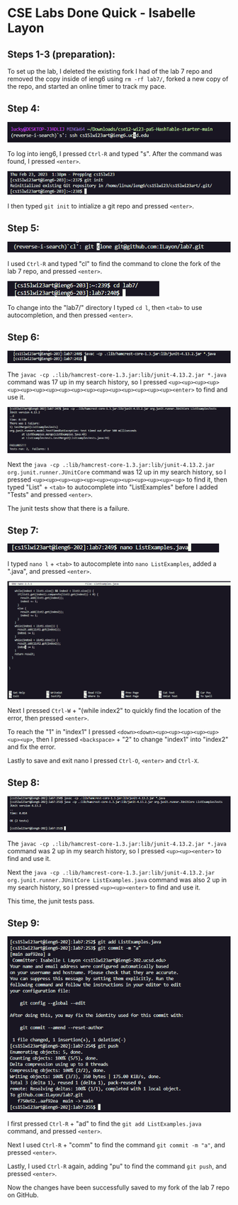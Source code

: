 # CSE Labs Done Quick - Isabelle Layon

## Steps 1-3 (preparation):
To set up the lab, I deleted the existing fork I had of the lab 7 repo and removed the copy inside of ieng6 using ``rm -rf lab7/``, 
forked a new copy of the repo, and started an online timer to track my pace.

## Step 4:

![s4](step4.png)

To log into ieng6, I pressed `Ctrl-R` and typed "s". After the command was found, I pressed ``<enter>``.
  
![s4_2](step4_2.png)

I then typed `git init` to intialize a git repo and pressed ``<enter>``.
  
## Step 5:

![s5](step5.png)
  
I used `Ctrl-R` and typed "cl" to find the command to clone the fork of the lab 7 repo, and pressed ``<enter>``.
  
![s5_2](step5_2.png)
  
To change into the "lab7/" directory I typed ``cd l``, then ``<tab>`` to use autocompletion, and then pressed ``<enter>``.
  
## Step 6:
  
![s6](step6.png)
  
The ``javac -cp .:lib/hamcrest-core-1.3.jar:lib/junit-4.13.2.jar *.java`` command was 17 up in my search history, so I pressed
``<up><up><up><up><up><up><up><up><up><up><up><up><up><up><up><up><up><enter>`` to find and use it. 
  
![s6_2](step6_2.png)
  
Next the ``java -cp .:lib/hamcrest-core-1.3.jar:lib/junit-4.13.2.jar org.junit.runner.JUnitCore`` command was 12 up in my search history,
so I pressed ``<up><up><up><up><up><up><up><up><up><up><up><up>`` to find it, then typed "List" + ``<tab>`` to autocomplete into "ListExamples" before I added
"Tests" and pressed ``<enter>``.
  
The junit tests show that there is a failure.
  
## Step 7:

![s7](step7.png)
  
I typed ``nano l`` + ``<tab>`` to autocomplete into ``nano ListExamples``, added a ".java", and pressed ``<enter>``.

![s7_2](step7_2.png)
  
Next I pressed ``Ctrl-W`` + "(while index2" to quickly find the location of the error, then pressed ``<enter>``.

To reach the "1" in "index1" I pressed ``<down><down><up><up><up><up><up><up><up>``, then I pressed ``<backspace>`` + "2" to change 
"index1" into "index2" and fix the error.
  
Lastly to save and exit nano I pressed ``Ctrl-O``, ``<enter>`` and ``Ctrl-X``.
  
## Step 8:
  
![s8](step8.png)
  
The ``javac -cp .:lib/hamcrest-core-1.3.jar:lib/junit-4.13.2.jar *.java`` command was 2 up in my search history, so I pressed
``<up><up><enter>`` to find and use it. 
  
Next the ``java -cp .:lib/hamcrest-core-1.3.jar:lib/junit-4.13.2.jar org.junit.runner.JUnitCore ListExamples.java`` command was also 2 up in my search history,
so I pressed ``<up><up><enter>`` to find and use it.

This time, the junit tests pass.
  
## Step 9:
  
![s9](step9.png)
  
I first pressed `Ctrl-R` + "ad" to find the ``git add ListExamples.java`` command, and pressed ``<enter>``.
  
Next I used `Ctrl-R` + "comm" to find the command ``git commit -m "a"``, and pressed ``<enter>``.
  
Lastly, I used `Ctrl-R` again, adding "pu" to find the command ``git push``, and pressed ``<enter>``. 
  
Now the changes have been successfully saved to my fork of the lab 7 repo on GitHub.
